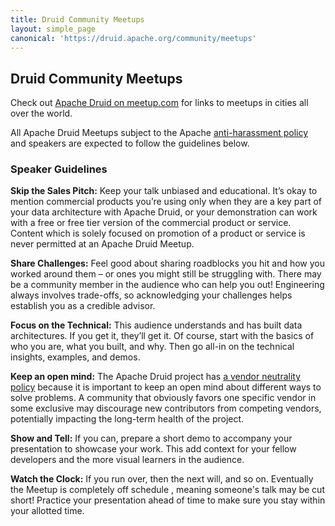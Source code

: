 ```yaml
---
title: Druid Community Meetups
layout: simple_page
canonical: 'https://druid.apache.org/community/meetups'
---
```


## Druid Community Meetups

Check out [Apache Druid on meetup.com](https://www.meetup.com/topics/apache-druid/) for links to meetups in cities all over the world.

All Apache Druid Meetups subject to the Apache [anti-harassment policy](https://www.apache.org/foundation/marks/events#anti-harassment) and speakers are expected to follow the guidelines below.

### Speaker Guidelines

**Skip the Sales Pitch:** Keep your talk unbiased and educational. It’s okay to mention commercial products you’re using only when they are a key part of your data architecture with Apache Druid, or your demonstration can work with a free or free tier version of the commercial product or service. Content which is solely focused on promotion of a product or service is never permitted at an Apache Druid Meetup.

**Share Challenges:** Feel good about sharing roadblocks you hit and how you worked around them – or ones you might still be struggling with. There may be a community member in the audience who can help you out! Engineering always involves trade-offs, so acknowledging your challenges helps establish you as a credible advisor.

**Focus on the Technical:** This audience understands and has built data architectures. If you get it, they’ll get it. Of course, start with the basics of who you are, what you built, and why. Then go all-in on the technical insights, examples, and demos.

**Keep an open mind:** The Apache Druid project has [a vendor neutrality policy](https://community.apache.org/projectIndependence#:~:text=Apache%20projects%20are%20managed%20independently) because it is important to keep an open mind about different ways to solve problems. A community that obviously favors one specific vendor in some exclusive may discourage new contributors from competing vendors, potentially impacting the long-term health of the project.

**Show and Tell:** If you can, prepare a short demo to accompany your presentation to showcase your work. This add context for your fellow developers and the more visual learners in the audience.

**Watch the Clock:** If you run over, then the next will, and so on. Eventually the Meetup is completely off schedule , meaning someone's talk may be cut short! Practice your presentation ahead of time to make sure you stay within your allotted time.

